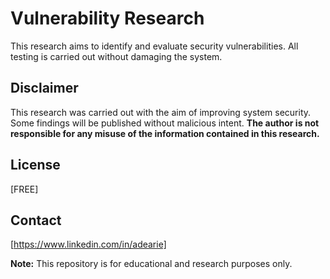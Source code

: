 # Vulnerability Research

This research aims to identify and evaluate security vulnerabilities. All testing is carried out without damaging the system.

## Disclaimer

This research was carried out with the aim of improving system security. Some findings will be published without malicious intent. **The author is not responsible for any misuse of the information contained in this research.**

## License

[FREE]

## Contact

[https://www.linkedin.com/in/adearie]

**Note:** This repository is for educational and research purposes only.
